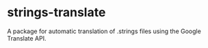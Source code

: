 # strings-translate
A package for automatic translation of .strings files using the Google Translate API.
